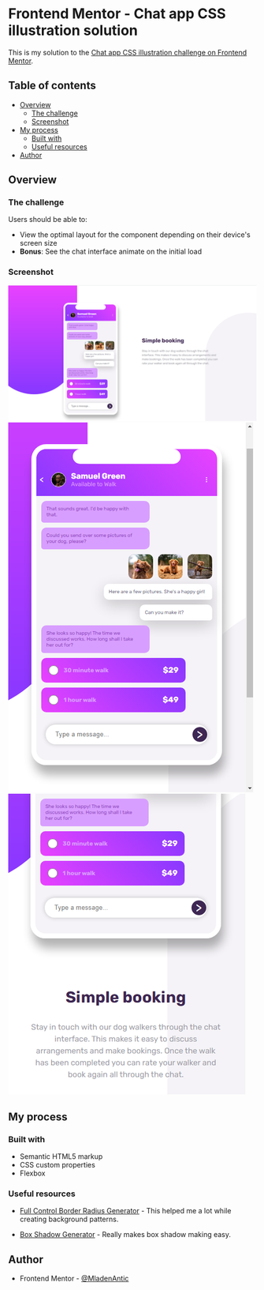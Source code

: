 # Frontend Mentor - Chat app CSS illustration solution

This is my solution to the [Chat app CSS illustration challenge on Frontend Mentor](https://www.frontendmentor.io/challenges/chat-app-css-illustration-O5auMkFqY). 

## Table of contents

- [Overview](#overview)
  - [The challenge](#the-challenge)
  - [Screenshot](#screenshot)
- [My process](#my-process)
  - [Built with](#built-with)
  - [Useful resources](#useful-resources)
- [Author](#author)

## Overview

### The challenge

Users should be able to:

- View the optimal layout for the component depending on their device's screen size
- **Bonus**: See the chat interface animate on the initial load

### Screenshot

![](./screenshot_desktop.png)
![](./screenshot_mobile1.png)
![](./screenshot_mobile2.png)

## My process

### Built with

- Semantic HTML5 markup
- CSS custom properties
- Flexbox

### Useful resources

- [Full Control Border Radius Generator](https://www.dailytoolz.com/fancy-border-radius-generator/full-control-8-points.php) - This helped me a lot while creating background patterns.

- [Box Shadow Generator](https://www.cssmatic.com/box-shadow) - Really makes box shadow making easy.

## Author

- Frontend Mentor - [@MladenAntic](https://www.frontendmentor.io/profile/MladenAntic)

